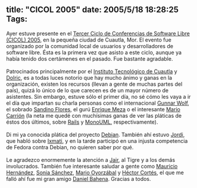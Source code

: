 title: "CICOL 2005"
date: 2005/5/18 18:28:25
Tags: 
---
Ayer estuve presente en el <a href="http://cicol.org.mx" target="_blank">Tercer Ciclo de Conferencias de Software Libre (CICOL) 2005</a>,
en la pequeña ciudad de Cuautla, Mor. El evento fue organizado por la
comunidad local de usuarios y desarrolladores de software libre. Ésta
es la primera vez que asisto a este ciclo, aunque ya había tenido dos
certámenes en el pasado. Fue bastante agradable.<br/><br/>
Patrocinados principalmente por el <a href="http://itcuautla.edu.mx" target="_blank">Instituto Tecnológico de Cuautla</a> y <a href="http://dolric.com" target="_blank">Dolric</a>,
es a todas luces notorio que hay mucho ánimo y ganas en la
organización, existen los recursos (llevan a gente de muchas partes del
país), quizá lo único de lo que carecen es de un mayor número de
asistentes. Sin embargo, estuve sólo el primer día, no sé cómo les vaya
a ir el día que impartan su charla personas como el internacional <a href="http://www.gwolf.org" target="_blank">Gunnar Wolf</a>, el sobrado <a href="http://primates.ximian.com/~sandino" target="_blank">Sandino Flores</a>, el gurú <a href="http://don-manolo.red-libre.org" target="_blank">Enrique Meza</a> o el interesante <a href="http://marioc.blogspot.com" target="_blank">Mario Carrión</a> (la neta me quedé con muchísimas ganas de ver las pláticas de éstos dos últimos, sobre <a href="http://www.rubyonrails.org" target="_blank">Rails</a> y <a href="http://monouml.org" target="_blank">MonoUML</a>, respectivamente).<br/><br/>
Di mi ya conocida plática del proyecto <a href="http://www.debian.org" target="_blank">Debian</a>. También ahí estuvo <a href="http://www.jordi.net" target="_blank">Jordi</a>, que habló sobre <a href="http://ixmati.cdi.gob.mx" target="_blank">Ixmati</a>, y en la tarde participó en una injusta competencia de Fedora contra Debian, no quieren saber por qué.<br/><br/>
Le agradezco enormemente la atención a <a href="http://jyr.freesuperhost.com/" target="_blank">Jair</a>, al Tigre y a los demás involucrados. También fue interesante saludar a gente como <a href="http://djmaucom.blogspot.com" target="_blank">Mauricio Hernández</a>, <a href="http://sonny_taz.blogspot.com" target="_blank">Sonia Sánchez</a>, <a href="http://www.tuxsoul.com" target="_blank">Mario Oyorzábal</a> y <a href="http://xml.cie.unam.mx/~hdcg" target="_blank">Héctor Cortés</a>, el que me falló ahí fue mi gran amigo <a href="http://kwame.informatux.net" target="_blank">Daniel Bahena</a>. Gracias a todos.<br/><br/><br/><br/>
